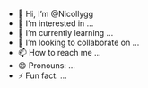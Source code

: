- 👋 Hi, I’m @Nicollygg
- 👀 I’m interested in ...
- 🌱 I’m currently learning ...
- 💞️ I’m looking to collaborate on ...
- 📫 How to reach me ...
- 😄 Pronouns: ...
- ⚡ Fun fact: ...

<!---
Nicollygg/Nicollygg is a ✨ special ✨ repository because its `README.md` (this file) appears on your GitHub profile.
You can click the Preview link to take a look at your changes.
--->
